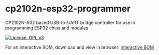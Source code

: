 # cp2102n-esp32-programmer
CP2102N-A02 based USB-to-UART bridge controller for use in programming ESP32 chips and modules

[![License: GPL v3](https://img.shields.io/badge/License-GPLv3-blue.svg)](https://www.gnu.org/licenses/gpl-3.0)

For an interactive BOM, download and view in browser: [interactive BOM](ibom.html)
